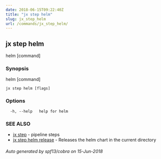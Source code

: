 ```yaml
---
date: 2018-06-15T09:22:40Z
title: "jx step helm"
slug: jx_step_helm
url: /commands/jx_step_helm/
---
```

## jx step helm

helm [command]

### Synopsis

helm [command]

```
jx step helm [flags]
```

### Options

```
  -h, --help   help for helm
```

### SEE ALSO

* [jx step](/commands/jx_step/)	 - pipeline steps
* [jx step helm release](/commands/jx_step_helm_release/)	 - Releases the helm chart in the current directory

###### Auto generated by spf13/cobra on 15-Jun-2018
